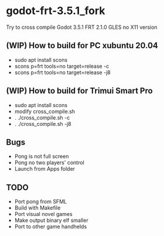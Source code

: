 # godot-frt-3.5.1_fork
Try to cross compile Godot 3.5.1 FRT 2.1.0 GLES no X11 version

## (WIP) How to build for PC xubuntu 20.04  
* sudo apt install scons  
* scons p=frt tools=no target=release -c  
* scons p=frt tools=no target=release -j8  

## (WIP) How to build for Trimui Smart Pro
* sudo apt install scons
* modify cross_compile.sh  
* . ./cross_compile.sh -c  
* . ./cross_compile.sh -j8  

## Bugs  
* Pong is not full screen  
* Pong no two players' control   
* Launch from Apps folder    

## TODO  
* Port pong from SFML
* Build with Makefile
* Port visual novel games
* Make output binary elf smaller  
* Port to other game handhelds  
 
